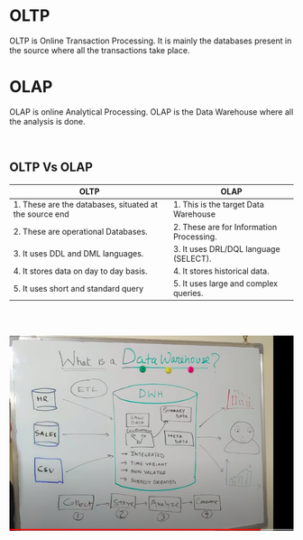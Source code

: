 # OLTP

OLTP is Online Transaction Processing.
It is mainly the databases present in the source where all the transactions take place.


# OLAP

OLAP is online Analytical Processing.
OLAP is the Data Warehouse where all the analysis is done.

<br />

## OLTP Vs OLAP

|   OLTP    |   OLAP    |
|   ----    |   ----    |
|1. These are the databases, situated at the source end | 1. This is the target Data Warehouse|
|2. These are operational Databases.    | 2. These are for Information Processing. |
|3. It uses DDL and DML languages.  |3. It uses DRL/DQL language (SELECT). |
|4. It stores data on day to day basis. | 4. It stores historical data. |
|5. It uses short and standard query    | 5. It uses large and complex queries. |

<br />
<br />

![oltp vs olap](images/oltpvsolap.png)

